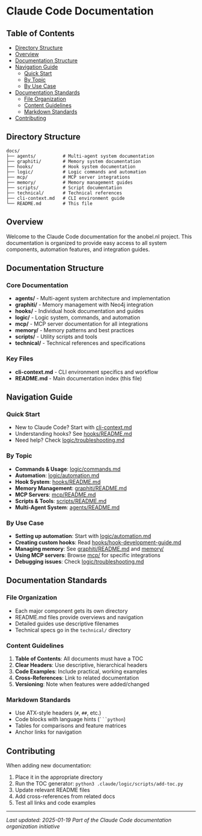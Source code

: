 # Claude Code Documentation

## Table of Contents

- [Directory Structure](#directory-structure)
- [Overview](#overview)
- [Documentation Structure](#documentation-structure)
- [Navigation Guide](#navigation-guide)
  - [Quick Start](#quick-start)
  - [By Topic](#by-topic)
  - [By Use Case](#by-use-case)
- [Documentation Standards](#documentation-standards)
  - [File Organization](#file-organization)
  - [Content Guidelines](#content-guidelines)
  - [Markdown Standards](#markdown-standards)
- [Contributing](#contributing)
## Directory Structure

```
docs/
├── agents/          # Multi-agent system documentation
├── graphiti/        # Memory system documentation
├── hooks/           # Hook system documentation
├── logic/           # Logic commands and automation
├── mcp/             # MCP server integrations
├── memory/          # Memory management guides
├── scripts/         # Script documentation
├── technical/       # Technical references
├── cli-context.md   # CLI environment guide
└── README.md        # This file
```

## Overview

Welcome to the Claude Code documentation for the anobel.nl project. This documentation is organized to provide easy access to all system components, automation features, and integration guides.

## Documentation Structure

### Core Documentation
- **agents/** - Multi-agent system architecture and implementation
- **graphiti/** - Memory management with Neo4j integration
- **hooks/** - Individual hook documentation and guides
- **logic/** - Logic system, commands, and automation
- **mcp/** - MCP server documentation for all integrations
- **memory/** - Memory patterns and best practices
- **scripts/** - Utility scripts and tools
- **technical/** - Technical references and specifications

### Key Files
- **cli-context.md** - CLI environment specifics and workflow
- **README.md** - Main documentation index (this file)

## Navigation Guide

### Quick Start
- New to Claude Code? Start with [cli-context.md](./cli-context.md)
- Understanding hooks? See [hooks/README.md](./hooks/README.md)
- Need help? Check [logic/troubleshooting.md](./logic/troubleshooting.md)

### By Topic
- **Commands & Usage**: [logic/commands.md](./logic/commands.md)
- **Automation**: [logic/automation.md](./logic/automation.md)
- **Hook System**: [hooks/README.md](./hooks/README.md)
- **Memory Management**: [graphiti/README.md](./graphiti/README.md)
- **MCP Servers**: [mcp/README.md](./mcp/README.md)
- **Scripts & Tools**: [scripts/README.md](./scripts/README.md)
- **Multi-Agent System**: [agents/README.md](./agents/README.md)

### By Use Case
- **Setting up automation**: Start with [logic/automation.md](./logic/automation.md)
- **Creating custom hooks**: Read [hooks/hook-development-guide.md](./hooks/hook-development-guide.md)
- **Managing memory**: See [graphiti/README.md](./graphiti/README.md) and [memory/](./memory/)
- **Using MCP servers**: Browse [mcp/](./mcp/) for specific integrations
- **Debugging issues**: Check [logic/troubleshooting.md](./logic/troubleshooting.md)

## Documentation Standards

### File Organization
- Each major component gets its own directory
- README.md files provide overviews and navigation
- Detailed guides use descriptive filenames
- Technical specs go in the `technical/` directory

### Content Guidelines
1. **Table of Contents**: All documents must have a TOC
2. **Clear Headers**: Use descriptive, hierarchical headers
3. **Code Examples**: Include practical, working examples
4. **Cross-References**: Link to related documentation
5. **Versioning**: Note when features were added/changed

### Markdown Standards
- Use ATX-style headers (`#`, `##`, etc.)
- Code blocks with language hints (` ```python `)
- Tables for comparisons and feature matrices
- Anchor links for navigation

## Contributing

When adding new documentation:
1. Place it in the appropriate directory
2. Run the TOC generator: `python3 .claude/logic/scripts/add-toc.py`
3. Update relevant README files
4. Add cross-references from related docs
5. Test all links and code examples

---

*Last updated: 2025-01-19*
*Part of the Claude Code documentation organization initiative*
